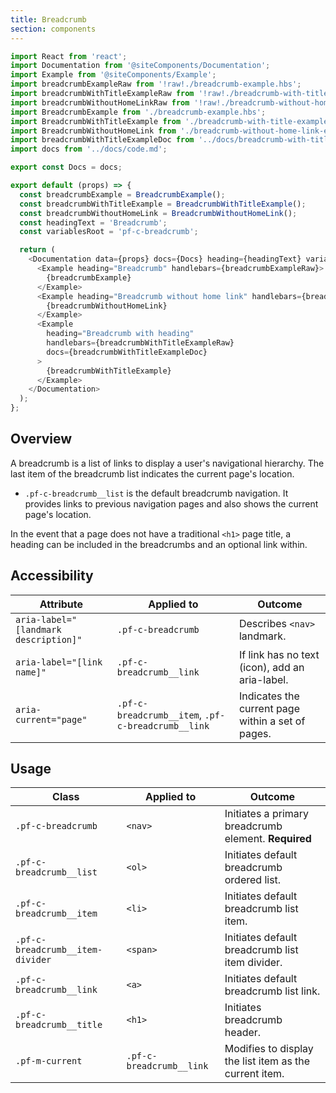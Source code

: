 ```yaml
---
title: Breadcrumb
section: components
---
```

```js
import React from 'react';
import Documentation from '@siteComponents/Documentation';
import Example from '@siteComponents/Example';
import breadcrumbExampleRaw from '!raw!./breadcrumb-example.hbs';
import breadcrumbWithTitleExampleRaw from '!raw!./breadcrumb-with-title-example.hbs';
import breadcrumbWithoutHomeLinkRaw from '!raw!./breadcrumb-without-home-link-example.hbs';
import BreadcrumbExample from './breadcrumb-example.hbs';
import BreadcrumbWithTitleExample from './breadcrumb-with-title-example.hbs';
import BreadcrumbWithoutHomeLink from './breadcrumb-without-home-link-example.hbs';
import breadcrumbWithTitleExampleDoc from '../docs/breadcrumb-with-title.md';
import docs from '../docs/code.md';

export const Docs = docs;

export default (props) => {
  const breadcrumbExample = BreadcrumbExample();
  const breadcrumbWithTitleExample = BreadcrumbWithTitleExample();
  const breadcrumbWithoutHomeLink = BreadcrumbWithoutHomeLink();
  const headingText = 'Breadcrumb';
  const variablesRoot = 'pf-c-breadcrumb';

  return (
    <Documentation data={props} docs={Docs} heading={headingText} variablesRoot={variablesRoot}>
      <Example heading="Breadcrumb" handlebars={breadcrumbExampleRaw}>
        {breadcrumbExample}
      </Example>
      <Example heading="Breadcrumb without home link" handlebars={breadcrumbWithoutHomeLinkRaw}>
        {breadcrumbWithoutHomeLink}
      </Example>
      <Example
        heading="Breadcrumb with heading"
        handlebars={breadcrumbWithTitleExampleRaw}
        docs={breadcrumbWithTitleExampleDoc}
      >
        {breadcrumbWithTitleExample}
      </Example>
    </Documentation>
  );
};
```

## Overview
A breadcrumb is a list of links to display a user's navigational hierarchy. The last item of the breadcrumb list indicates the current page's location.

* `.pf-c-breadcrumb__list` is the default breadcrumb navigation. It provides links to previous navigation pages and also shows the current page's location.

In the event that a page does not have a traditional `<h1>` page title, a heading can be included in the breadcrumbs and an optional link within.

## Accessibility

| Attribute | Applied to | Outcome |
| -- | -- | -- |
| `aria-label="[landmark description]"` | `.pf-c-breadcrumb` |  Describes `<nav>` landmark. |
| `aria-label="[link name]"` | `.pf-c-breadcrumb__link` | If link has no text (icon), add an aria-label. |
| `aria-current="page"` | `.pf-c-breadcrumb__item`, `.pf-c-breadcrumb__link` |  Indicates the current page within a set of pages. |

## Usage

| Class | Applied to | Outcome |
| -- | -- | -- |
| `.pf-c-breadcrumb`                | `<nav>`                   | Initiates a primary breadcrumb element. **Required** |
| `.pf-c-breadcrumb__list`          | `<ol>`                    | Initiates default breadcrumb ordered list. |
| `.pf-c-breadcrumb__item`          | `<li>`                    | Initiates default breadcrumb list item. |
| `.pf-c-breadcrumb__item-divider`  | `<span>`                  | Initiates default breadcrumb list item divider. |
| `.pf-c-breadcrumb__link`          | `<a>`                     | Initiates default breadcrumb list link. |
| `.pf-c-breadcrumb__title`         | `<h1>`                    | Initiates breadcrumb header. |
| `.pf-m-current`                   | `.pf-c-breadcrumb__link`  | Modifies to display the list item as the current item. |
